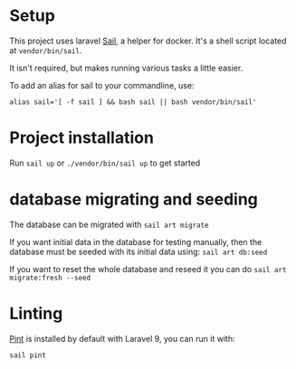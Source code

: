 # Setup

This project uses laravel [Sail](https://github.com/laravel/sail), a helper for docker. 
It's a shell script located at `vendor/bin/sail`.

It isn't required, but makes running various tasks a little easier.

To add an alias for sail to your commandline, use:

`alias sail='[ -f sail ] && bash sail || bash vendor/bin/sail'`

# Project installation

Run `sail up` or `./vendor/bin/sail up` to get started


# database migrating and seeding

The database can be migrated with `sail art migrate`

If you want initial data in the database for testing manually, 
then the database must be seeded with its initial data using: `sail art db:seed`

If you want to reset the whole database and reseed it you can do `sail art migrate:fresh --seed`

# Linting

[Pint](https://laravel.com/docs/9.x/pint#configuring-pint) is installed by default with Laravel 9, you can run it with:

`sail pint`
